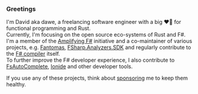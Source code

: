 ### Greetings

I'm David aka dawe, a freelancing software engineer with a big :heart_on_fire: for functional programming and Rust.  
Currently, I'm focusing on the open source eco-systems of Rust and F#.  
I'm a member of the [Amplifying F#](https://amplifying-fsharp.github.io/) initiative and a co-maintainer of various projects, e.g. [Fantomas](https://github.com/fsprojects/fantomas), [FSharp.Analyzers.SDK](https://github.com/ionide/FSharp.Analyzers.SDK) and regularly contribute to the [F# compiler](https://github.com/dotnet/fsharp) itself.  
To further improve the F# developer experience, I also contribute to [FsAutoComplete](https://github.com/fsharp/FsAutoComplete), [Ionide](https://github.com/ionide/ionide-vscode-fsharp) and other developer tools.

If you use any of these projects, think about [sponsoring](https://github.com/sponsors/dawedawe) me to keep them healthy.



<!--
**dawedawe/dawedawe** is a ✨ _special_ ✨ repository because its `README.md` (this file) appears on your GitHub profile.

Here are some ideas to get you started:

- 🔭 I’m currently working on ...
- 🌱 I’m currently learning ...
- 👯 I’m looking to collaborate on ...
- 🤔 I’m looking for help with ...
- 💬 Ask me about ...
- 📫 How to reach me: ...
- 😄 Pronouns: ...
- ⚡ Fun fact: ...
-->
